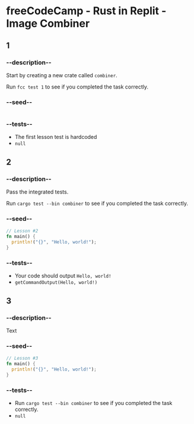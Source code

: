 # freeCodeCamp - Rust in Replit - Image Combiner

## 1

### --description--

Start by creating a new crate called `combiner`.

Run `fcc test 1` to see if you completed the task correctly.

### --seed--

```rust

```

### --tests--

- The first lesson test is hardcoded
- `null`

## 2

### --description--

Pass the integrated tests.

Run `cargo test --bin combiner` to see if you completed the task correctly.

### --seed--

```rust
// Lesson #2
fn main() {
  println!("{}", "Hello, world!");
}
```

### --tests--

- Your code should output `Hello, world!`
- `getCommandOutput(Hello, world!)`

## 3

### --description--

Text

### --seed--

```rust
// Lesson #3
fn main() {
  println!("{}", "Hello, world!");
}
```

### --tests--

- Run `cargo test --bin combiner` to see if you completed the task correctly.
- `null`
